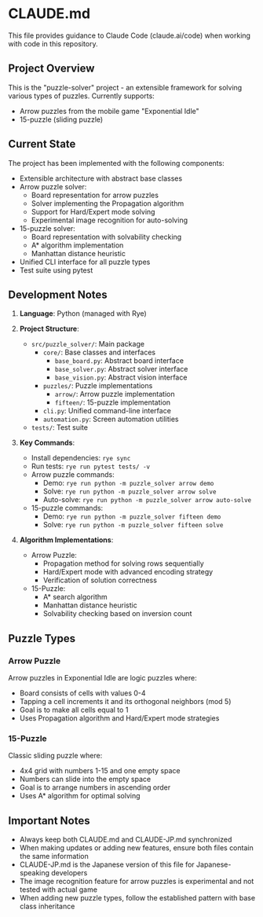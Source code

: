 # CLAUDE.md

This file provides guidance to Claude Code (claude.ai/code) when working with code in this repository.

## Project Overview

This is the "puzzle-solver" project - an extensible framework for solving various types of puzzles. Currently supports:
- Arrow puzzles from the mobile game "Exponential Idle"
- 15-puzzle (sliding puzzle)

## Current State

The project has been implemented with the following components:
- Extensible architecture with abstract base classes
- Arrow puzzle solver:
  - Board representation for arrow puzzles
  - Solver implementing the Propagation algorithm
  - Support for Hard/Expert mode solving
  - Experimental image recognition for auto-solving
- 15-puzzle solver:
  - Board representation with solvability checking
  - A* algorithm implementation
  - Manhattan distance heuristic
- Unified CLI interface for all puzzle types
- Test suite using pytest

## Development Notes

1. **Language**: Python (managed with Rye)

2. **Project Structure**:
   - `src/puzzle_solver/`: Main package
     - `core/`: Base classes and interfaces
       - `base_board.py`: Abstract board interface
       - `base_solver.py`: Abstract solver interface
       - `base_vision.py`: Abstract vision interface
     - `puzzles/`: Puzzle implementations
       - `arrow/`: Arrow puzzle implementation
       - `fifteen/`: 15-puzzle implementation
     - `cli.py`: Unified command-line interface
     - `automation.py`: Screen automation utilities
   - `tests/`: Test suite

3. **Key Commands**:
   - Install dependencies: `rye sync`
   - Run tests: `rye run pytest tests/ -v`
   - Arrow puzzle commands:
     - Demo: `rye run python -m puzzle_solver arrow demo`
     - Solve: `rye run python -m puzzle_solver arrow solve`
     - Auto-solve: `rye run python -m puzzle_solver arrow auto-solve`
   - 15-puzzle commands:
     - Demo: `rye run python -m puzzle_solver fifteen demo`
     - Solve: `rye run python -m puzzle_solver fifteen solve`

4. **Algorithm Implementations**:
   - Arrow Puzzle:
     - Propagation method for solving rows sequentially
     - Hard/Expert mode with advanced encoding strategy
     - Verification of solution correctness
   - 15-Puzzle:
     - A* search algorithm
     - Manhattan distance heuristic
     - Solvability checking based on inversion count

## Puzzle Types

### Arrow Puzzle
Arrow puzzles in Exponential Idle are logic puzzles where:
- Board consists of cells with values 0-4
- Tapping a cell increments it and its orthogonal neighbors (mod 5)
- Goal is to make all cells equal to 1
- Uses Propagation algorithm and Hard/Expert mode strategies

### 15-Puzzle
Classic sliding puzzle where:
- 4x4 grid with numbers 1-15 and one empty space
- Numbers can slide into the empty space
- Goal is to arrange numbers in ascending order
- Uses A* algorithm for optimal solving

## Important Notes

- Always keep both CLAUDE.md and CLAUDE-JP.md synchronized
- When making updates or adding new features, ensure both files contain the same information
- CLAUDE-JP.md is the Japanese version of this file for Japanese-speaking developers
- The image recognition feature for arrow puzzles is experimental and not tested with actual game
- When adding new puzzle types, follow the established pattern with base class inheritance